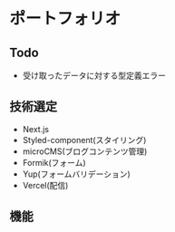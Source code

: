 # ポートフォリオ

## Todo
- 受け取ったデータに対する型定義エラー  

## 技術選定

- Next.js
- Styled-component(スタイリング)
- microCMS(ブログコンテンツ管理)
- Formik(フォーム)
- Yup(フォームバリデーション)
- Vercel(配信)

## 機能
